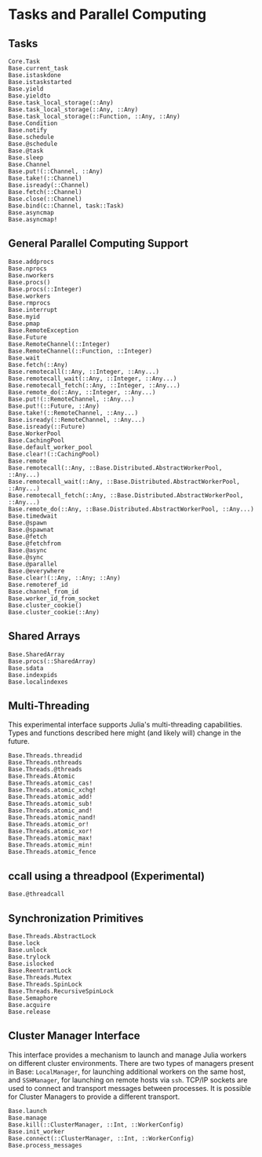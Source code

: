 # Tasks and Parallel Computing

## Tasks

```@docs
Core.Task
Base.current_task
Base.istaskdone
Base.istaskstarted
Base.yield
Base.yieldto
Base.task_local_storage(::Any)
Base.task_local_storage(::Any, ::Any)
Base.task_local_storage(::Function, ::Any, ::Any)
Base.Condition
Base.notify
Base.schedule
Base.@schedule
Base.@task
Base.sleep
Base.Channel
Base.put!(::Channel, ::Any)
Base.take!(::Channel)
Base.isready(::Channel)
Base.fetch(::Channel)
Base.close(::Channel)
Base.bind(c::Channel, task::Task)
Base.asyncmap
Base.asyncmap!
```

## General Parallel Computing Support

```@docs
Base.addprocs
Base.nprocs
Base.nworkers
Base.procs()
Base.procs(::Integer)
Base.workers
Base.rmprocs
Base.interrupt
Base.myid
Base.pmap
Base.RemoteException
Base.Future
Base.RemoteChannel(::Integer)
Base.RemoteChannel(::Function, ::Integer)
Base.wait
Base.fetch(::Any)
Base.remotecall(::Any, ::Integer, ::Any...)
Base.remotecall_wait(::Any, ::Integer, ::Any...)
Base.remotecall_fetch(::Any, ::Integer, ::Any...)
Base.remote_do(::Any, ::Integer, ::Any...)
Base.put!(::RemoteChannel, ::Any...)
Base.put!(::Future, ::Any)
Base.take!(::RemoteChannel, ::Any...)
Base.isready(::RemoteChannel, ::Any...)
Base.isready(::Future)
Base.WorkerPool
Base.CachingPool
Base.default_worker_pool
Base.clear!(::CachingPool)
Base.remote
Base.remotecall(::Any, ::Base.Distributed.AbstractWorkerPool, ::Any...)
Base.remotecall_wait(::Any, ::Base.Distributed.AbstractWorkerPool, ::Any...)
Base.remotecall_fetch(::Any, ::Base.Distributed.AbstractWorkerPool, ::Any...)
Base.remote_do(::Any, ::Base.Distributed.AbstractWorkerPool, ::Any...)
Base.timedwait
Base.@spawn
Base.@spawnat
Base.@fetch
Base.@fetchfrom
Base.@async
Base.@sync
Base.@parallel
Base.@everywhere
Base.clear!(::Any, ::Any; ::Any)
Base.remoteref_id
Base.channel_from_id
Base.worker_id_from_socket
Base.cluster_cookie()
Base.cluster_cookie(::Any)
```

## Shared Arrays

```@docs
Base.SharedArray
Base.procs(::SharedArray)
Base.sdata
Base.indexpids
Base.localindexes
```

## Multi-Threading

This experimental interface supports Julia's multi-threading capabilities. Types and functions
described here might (and likely will) change in the future.

```@docs
Base.Threads.threadid
Base.Threads.nthreads
Base.Threads.@threads
Base.Threads.Atomic
Base.Threads.atomic_cas!
Base.Threads.atomic_xchg!
Base.Threads.atomic_add!
Base.Threads.atomic_sub!
Base.Threads.atomic_and!
Base.Threads.atomic_nand!
Base.Threads.atomic_or!
Base.Threads.atomic_xor!
Base.Threads.atomic_max!
Base.Threads.atomic_min!
Base.Threads.atomic_fence
```

## ccall using a threadpool (Experimental)

```@docs
Base.@threadcall
```

## Synchronization Primitives

```@docs
Base.Threads.AbstractLock
Base.lock
Base.unlock
Base.trylock
Base.islocked
Base.ReentrantLock
Base.Threads.Mutex
Base.Threads.SpinLock
Base.Threads.RecursiveSpinLock
Base.Semaphore
Base.acquire
Base.release
```

## Cluster Manager Interface

This interface provides a mechanism to launch and manage Julia workers on different cluster environments.
There are two types of managers present in Base: `LocalManager`, for launching additional workers on the
same host, and `SSHManager`, for launching on remote hosts via `ssh`. TCP/IP sockets are used to connect
and transport messages between processes. It is possible for Cluster Managers to provide a different transport.

```@docs
Base.launch
Base.manage
Base.kill(::ClusterManager, ::Int, ::WorkerConfig)
Base.init_worker
Base.connect(::ClusterManager, ::Int, ::WorkerConfig)
Base.process_messages
```
